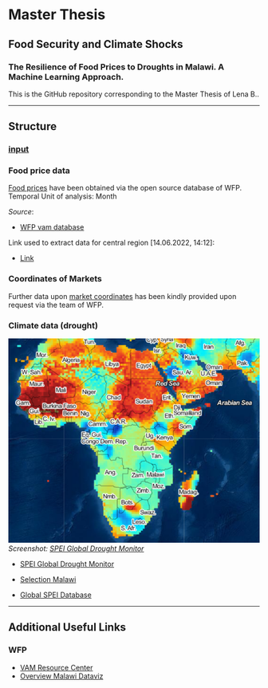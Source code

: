 # Master Thesis 
## Food Security and Climate Shocks
### The Resilience of Food Prices to Droughts in Malawi. A Machine Learning Approach.

This is the GitHub repository corresponding to the Master Thesis of Lena B..


--------------------------------------------------------------------------
## Structure
### [input](input)
### Food price data
[Food prices](input/food-price-dta/csv) have been obtained via the open source database of WFP.  
Temporal Unit of analysis: Month  

_Source_:

- [WFP vam database](https://dataviz.vam.wfp.org/economic_explorer/prices)

Link used to extract data for central region [14.06.2022, 14:12]:  
- [Link](https://dataviz.vam.wfp.org/economic_explorer/prices)
### Coordinates of Markets
Further data upon [market coordinates](input/food-price-dta/longs%20and%20lats) has been kindly provided upon request via the team of WFP.

### Climate data (drought)
![img.png](images/screenshot-spei-database.png)  
_Screenshot: [SPEI Global Drought Monitor](https://spei.csic.es/spei_database/#map_name=spei01#map_position=1439)_
- [SPEI Global Drought Monitor](https://spei.csic.es/map/maps.html#months=1#month=4#year=2022)

- [Selection Malawi](https://spei.csic.es/map/maps.html#months=0#month=4#year=2022)
- [Global SPEI Database](https://spei.csic.es/database.html#p7)


--------------------------------------------------------------
## Additional Useful Links

### WFP
- [VAM Resource Center](https://resources.vam.wfp.org/)
- [Overview Malawi Dataviz](https://dataviz.vam.wfp.org/version2/country/malawi)
